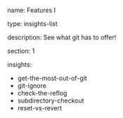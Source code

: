 name: Features I

type: insights-list

description: See what git has to offer!

section: 1

insights:
  - get-the-most-out-of-git
  - git-ignore
  - check-the-reflog
  - subdirectory-checkout
  - reset-vs-revert
